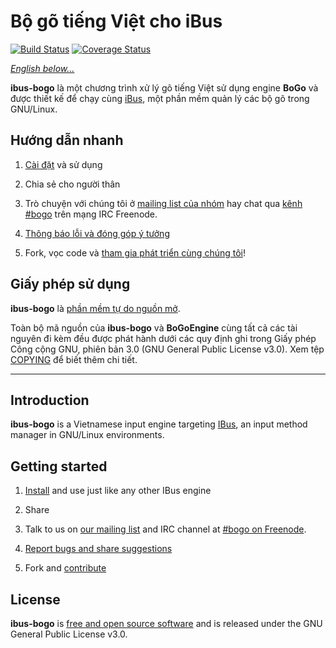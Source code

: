 # Bộ gõ tiếng Việt cho iBus

[![Build Status](https://travis-ci.org/lewtds/ibus-ringo.svg?branch=master)](https://travis-ci.org/lewtds/BoGoEngine/ibus-bogo)
[![Coverage Status](https://coveralls.io/repos/lewtds/ibus-ringo/badge.png?branch=master)](https://coveralls.io/r/lewtds/ibus-ringo?branch=master)

[*English below...*](#introduction)

**ibus-bogo** là một chương trình xử lý gõ tiếng Việt sử dụng engine **BoGo**
và được thiết kế để chạy cùng [iBus](http://code.google.com/p/ibus/),
một phần mềm quản lý các bộ gõ trong GNU/Linux.

## Hướng dẫn nhanh

1. [Cài đặt](doc/sphinx/install.rst) và sử dụng

2. Chia sẻ cho người thân

3. Trò chuyện với chúng tôi ở [mailing list của nhóm][1] hay chat qua [kênh #bogo][2] trên mạng IRC Freenode.

4. [Thông báo lỗi và đóng góp ý tưởng](https://github.com/BoGoEngine/ibus-bogo-python/issues?state=open)

5. Fork, vọc code và [tham gia phát triển cùng chúng tôi][3]!

[1]: https://groups.google.com/forum/?fromgroups#!forum/bogoengine-dev
[2]: https://kiwiirc.com/client/chat.freenode.net/?nick=bogo-user|?&theme=basic#bogo
[3]: doc/sphinx/contributing.rst

## Giấy phép sử dụng

**ibus-bogo** là
[phần mềm tự do nguồn mở](http://en.wikipedia.org/wiki/Free_and_open_source_software).

Toàn bộ mã nguồn của **ibus-bogo** và **BoGoEngine** cùng tất
cả các tài nguyên đi kèm đều được phát hành dưới các quy định ghi
trong Giấy phép Công cộng GNU, phiên bản 3.0 (GNU General Public
License v3.0).  Xem tệp [COPYING](COPYING) để biết thêm chi tiết.


----

## Introduction

**ibus-bogo** is a Vietnamese input engine targeting
[IBus](http://code.google.com/p/ibus/), an input method manager in GNU/Linux
environments.

## Getting started

1. [Install](doc/sphinx/install.rst) and use just like any other IBus engine

2. Share

3. Talk to us on
   [our mailing list](https://groups.google.com/forum/?fromgroups#!forum/bogoengine-dev)
   and IRC channel at [#bogo on Freenode](https://kiwiirc.com/client/chat.freenode.net/?nick=bogo-user|?&theme=basic#bogo).

4. [Report bugs and share suggestions](https://github.com/BoGoEngine/ibus-bogo-python/issues?state=open)

5. Fork and [contribute](doc/CONTRIBUTE.md)

## License

**ibus-bogo** is [free and open source software](http://en.wikipedia.org/wiki/Free_and_open_source_software)
and is released under the GNU General Public License v3.0.
